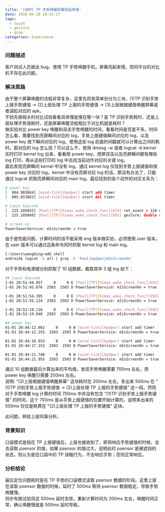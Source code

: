 ```yaml
---
title: '[ODM] TP 手势唤醒屏幕亮起来慢'
date: 2018-04-20 10:53:17
tags:
  - touch
  - gesture
  - qcom
categories: Experience
---
```


### 问题描述

客户测试人员报出 bug，使用 TP 手势唤醒手机，屏幕亮起来慢，而同平台的对比机不存在此问题。

### 解决思路

由于整个屏幕唤醒的流程非常复杂，这里先将其简单划分为三块，(1)TP 识别手势上报手势键值 -> (2)上层处理 TP 上报的手势键值 -> (3)上层根据键值唤醒屏幕或者调起对应的 apk。  
不妨先做相关的对比试验看看具体慢是慢在哪一块？是 TP 识别手势耗时，还是上层处理手势值耗时，还是屏幕唤醒流程相比于对比机就是耗时？  
做实验对比 power key 唤醒和双击手势唤醒的时间，看看时间是否差不多。时间怎么看，需要找到亮屏瞬间对应的 log，手势上报键值瞬间对应的 log，以及 power key 按下瞬间对应的 log。使用这些 log 前面的间戳就可以计算出之间的耗时。那对应的 log 怎么找？可以这么干，使用 dmesg -w 或者 logcat -b kernel 实时打印 kernel log 出来，看看按 power key、熄屏双击以及亮屏瞬间都有哪些 log 打印，再从这些打印的 log 中去找当前动作对应的关键 log。  
最后发现亮屏瞬间 kernel 中没有 log，通过 kernel log 仅找到手势上报键值和按 power key 对应的 log。kernel 中没有亮屏对应 log 的话，那没有办法了，只能通过 logcat 抓取亮屏瞬间对应的 main log，最后找到的各个动作的对应关系为：

```bash
# power key
[  804.903664] [wind-tick][kpdpwr] start add timer
[  805.053863] [wind-tick][kpdpwr] start del timer

# input keycode
[  225.105052] [Paul][TP][himax_wake_check_func][674] ret_event = 128 enable = 1
[  225.105060] [Paul][TP][himax_wake_check_func][692] gesture: double click

# screen on
PowerSaverService: mIsScreenOn = true
```

由于是性能问题，计算时间的话不能采用 eng 版本做实验，必须使用 user 版本。在 user 版本可以通过这条命令同时抓取 kernel log 和 main log。

```bash
C:\Users\wangbing>adb shell
android$ logcat -b all | grep -E 'Paul|kpdpwr|mIsScreenOn'
```

对于手势和电源键分别抓取了 10 组数据，截取其中 3 组 log 如下：

```bash
## input keycode
1-01 20:51:44.957     0     0 E [Paul][TP][himax_wake_check_func][692] gesture: double click
1-01 20:51:45.676  2503  2503 D PowerSaverService: mIsScreenOn = true

1-01 20:51:54.395     0     0 E [Paul][TP][himax_wake_check_func][692] gesture: double click
1-01 20:51:55.124  2503  2503 D PowerSaverService: mIsScreenOn = true

1-01 20:52:19.116     0     0 E [Paul][TP][himax_wake_check_func][692] gesture: double click
1-01 20:52:19.848  2503  2503 D PowerSaverService: mIsScreenOn = true

## power key
01-01 20:44:12.082     0     0 W [wind-tick][kpdpwr] start add timer
01-01 20:44:12.255  2503  2503 D PowerSaverService: mIsScreenOn = true

01-01 20:44:16.933     0     0 W [wind-tick][kpdpwr] start add timer
01-01 20:44:17.153  2503  2503 D PowerSaverService: mIsScreenOn = true

01-01 20:44:21.748     0     0 W [wind-tick][kpdpwr] start add timer
01-01 20:44:21.955  2503  2503 D PowerSaverService: mIsScreenOn = true
```

通过 10 组数据最后计算出来的平均值，发现手势唤醒需要 700ms 左右，而 power key 唤醒只需要 200ms 左右。  
说明: "(3)上层根据键值唤醒屏幕" 这块耗时在 200ms 左右，多出来 500ms 在 "(1)TP 识别手势上报手势键值 -> (2)上层处理 TP 上报的手势键值" 这一段。然而对于手势唤醒 log 计算的时间 700ms 中并没有包含 "(1)TP 识别手势上报手势键值" 的时间，这个 700ms 是从手势上报键值的位置开始计算的，说明多出来的 500ms 仅仅是耗费在 "(2)上层处理 TP 上报的手势键值" 这块。

此问题，转给上层同事分析。

### 背景知识

口袋模式是指在 TP 上报键值后，上层也接收到了，即将响应手势键值的时候，会去读取 psensor 的值，如果 psensor 的值过大，说明此时 psensor 是被遮挡的状态，则认为是在口袋中的 TP 误触行为，不去响应手势；否则正常响应。

### 分析结论

最后定位问题耗时是在 TP 手势的口袋模式读取 psensor 数据的阶段。这里上层在读取 psensor 数据的时候，延时了 500ms 等待 psensor 数据稳定，导致手势唤醒慢。  
同步有做试验将这 500ms 延时去除，重新计算时间为 200ms 左右，唤醒时间正常，确认唤醒慢就是 500ms 延时导致。

